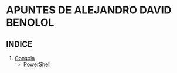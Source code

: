 # APUNTES DE ALEJANDRO DAVID BENOLOL

## INDICE

1) [Consola](./Consola/)
    - [PowerShell](./Consola/PowerShell.json)